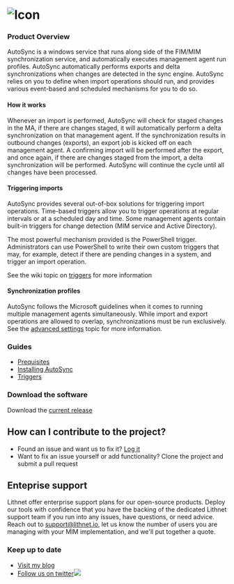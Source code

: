 # ![Icon](https://github.com/lithnet/miis-autosync/wiki/images/autosync-logo-sm.png)

### Product Overview
AutoSync is a windows service that runs along side of the FIM/MIM synchronization service, and automatically executes management agent run profiles. AutoSync automatically performs exports and delta synchronizations when changes are detected in the sync engine. AutoSync relies on you to define when import operations should run, and provides various event-based and scheduled mechanisms for you to do so.

#### How it works
Whenever an import is performed, AutoSync will check for staged changes in the MA, if there are changes staged, it will automatically perform a delta synchronization on that management agent. If the synchronization results in outbound changes (exports), an export job is kicked off on each management agent. A confirming import will be performed after the export, and once again, if there are changes staged from the import, a delta synchronization will be performed. AutoSync will continue the cycle until all changes have been processed.

#### Triggering imports
AutoSync provides several out-of-box solutions for triggering import operations. Time-based triggers allow you to trigger operations at regular intervals or at a scheduled day and time. Some management agents contain built-in triggers for change detection (MIM service and Active Directory).

The most powerful mechanism provided is the PowerShell trigger. Administrators can use PowerShell to write their own custom triggers that may, for example, detect if there are pending changes in a system, and trigger an import operation.

See the wiki topic on [triggers](https://github.com/lithnet/miis-autosync/wiki/Triggers) for more information

#### Synchronization profiles
AutoSync follows the Microsoft guidelines when it comes to running multiple management agents simultaneously. While import and export operations are allowed to overlap, synchronizations must be run exclusively. See the [advanced settings](https://github.com/lithnet/miis-autosync/wiki/Advanced-settings) topic for more information.

### Guides
*   [Prequisites](https://github.com/lithnet/miis-autosync/wiki/Prerequisites)
*   [Installing AutoSync](https://github.com/lithnet/miis-autosync/wiki/Installing-AutoSync)
*   [Triggers](https://github.com/lithnet/miis-autosync/wiki/Triggers)

### Download the software
Download the [current release](https://github.com/lithnet/miis-autosync/releases/)

## How can I contribute to the project?
* Found an issue and want us to fix it? [Log it](https://github.com/lithnet/miis-autosync/issues)
* Want to fix an issue yourself or add functionality? Clone the project and submit a pull request

## Enteprise support
Lithnet offer enterprise support plans for our open-source products. Deploy our tools with confidence that you have the backing of the dedicated Lithnet support team if you run into any issues, have questions, or need advice. Reach out to support@lithnet.io, let us know the number of users you are managing with your MIM implementation, and we'll put together a quote.

### Keep up to date
*   [Visit my blog](http://blog.lithiumblue.com)
*   [Follow us on twitter](https://twitter.com/lithnet_io)![](http://twitter.com/favicon.ico)
